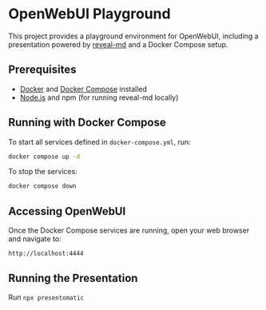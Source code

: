 # OpenWebUI Playground

This project provides a playground environment for OpenWebUI, including a presentation powered by [reveal-md](https://github.com/webpro/reveal-md) and a Docker Compose setup.

## Prerequisites

- [Docker](https://docs.docker.com/get-docker/) and [Docker Compose](https://docs.docker.com/compose/install/) installed
- [Node.js](https://nodejs.org/) and npm (for running reveal-md locally)

## Running with Docker Compose

To start all services defined in `docker-compose.yml`, run:

```bash
docker compose up -d
```

To stop the services:

```bash
docker compose down
```

## Accessing OpenWebUI

Once the Docker Compose services are running, open your web browser and navigate to:

```
http://localhost:4444
```

## Running the Presentation

Run `npx presentomatic`